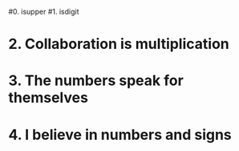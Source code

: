 #0. isupper
#1. isdigit
# 2. Collaboration is multiplication
# 3. The numbers speak for themselves
# 4. I believe in numbers and signs
